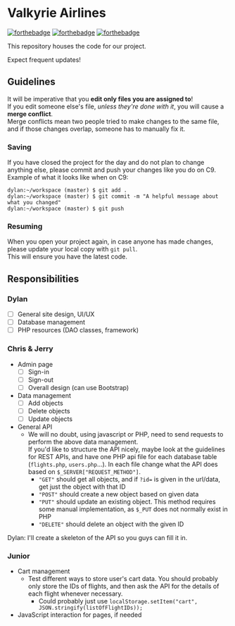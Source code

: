 # Valkyrie Airlines
[![forthebadge](https://forthebadge.com/images/badges/ages-12.svg)](https://forthebadge.com)
[![forthebadge](https://forthebadge.com/images/badges/uses-badges.svg)](https://forthebadge.com)
[![forthebadge](https://forthebadge.com/images/badges/you-didnt-ask-for-this.svg)](https://forthebadge.com)

This repository houses the code for our project.

Expect frequent updates!<br>

## Guidelines
It will be imperative that you **edit only files you are assigned to**!<br>
If you edit someone else's file, _unless they're done with it_, you will cause a **merge conflict**.<br>
Merge conflicts mean two people tried to make changes to the same file, and if those changes overlap, someone has to manually fix it.

### Saving
If you have closed the project for the day and do not plan to change anything else, please commit and push your changes like you do on C9.<br>
Example of what it looks like when on C9:
```console
dylan:~/workspace (master) $ git add .
dylan:~/workspace (master) $ git commit -m "A helpful message about what you changed"
dylan:~/workspace (master) $ git push
```

### Resuming
When you open your project again, in case anyone has made changes, please update your local copy with `git pull`.<br>
This will ensure you have the latest code.

## Responsibilities
### Dylan
- [ ] General site design, UI/UX
- [ ] Database management
- [ ] PHP resources (DAO classes, framework)

### Chris & Jerry
- Admin page
  - [ ] Sign-in
  - [ ] Sign-out
  - [ ] Overall design (can use Bootstrap)
- Data management
  - [ ] Add objects
  - [ ] Delete objects
  - [ ] Update objects
- General API
  - We will no doubt, using javascript or PHP, need to send requests to perform the above data management.<br>
  If you'd like to structure the API nicely, maybe look at the guidelines for REST APIs, and have one PHP api file for
  each database table (`flights.php`, `users.php`...). In each file change what the API does based on
  `$_SERVER["REQUEST_METHOD"]`.
    - `"GET"` should get all objects, and if `?id=` is given in the url/data, get just the object with that ID
    - `"POST"` should create a new object based on given data
    - `"PUT"` should update an existing object. This method requires some manual implementation, as `$_PUT` does not normally exist in PHP
    - `"DELETE"` should delete an object with the given ID

Dylan: I'll create a skeleton of the API so you guys can fill it in.

### Junior
- Cart management
  - Test different ways to store user's cart data. You should probably only store the IDs of flights, and then ask the API for the details of each flight whenever necessary.
    - Could probably just use `localStorage.setItem("cart", JSON.stringify(listOfFlightIDs));`
- JavaScript interaction for pages, if needed